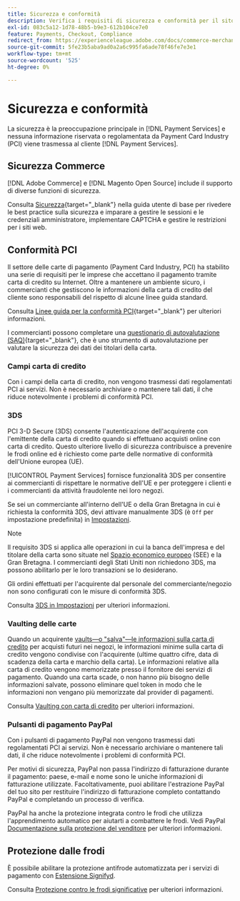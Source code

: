 ```yaml
---
title: Sicurezza e conformità
description: Verifica i requisiti di sicurezza e conformità per il sito.
exl-id: 083c5a12-1d78-48b5-b9e3-612b104ce7e0
feature: Payments, Checkout, Compliance
redirect_from: https://experienceleague.adobe.com/docs/commerce-merchant-services/payment-services/security.html
source-git-commit: 5fe23b5aba9ad0a2a6c995fa6ade78f46fe7e3e1
workflow-type: tm+mt
source-wordcount: '525'
ht-degree: 0%

---
```


# Sicurezza e conformità

La sicurezza è la preoccupazione principale in [!DNL Payment Services] e nessuna informazione riservata o regolamentata da Payment Card Industry (PCI) viene trasmessa al cliente [!DNL Payment Services].

## Sicurezza Commerce

[!DNL Adobe Commerce] e [!DNL Magento Open Source] include il supporto di diverse funzioni di sicurezza.

Consulta [Sicurezza](https://docs.magento.com/user-guide/stores/security.html){target="_blank"} nella guida utente di base per rivedere le best practice sulla sicurezza e imparare a gestire le sessioni e le credenziali amministratore, implementare CAPTCHA e gestire le restrizioni per i siti web.

## Conformità PCI

Il settore delle carte di pagamento (Payment Card Industry, PCI) ha stabilito una serie di requisiti per le imprese che accettano il pagamento tramite carta di credito su Internet. Oltre a mantenere un ambiente sicuro, i commercianti che gestiscono le informazioni della carta di credito del cliente sono responsabili del rispetto di alcune linee guida standard.

Consulta [Linee guida per la conformità PCI](https://docs.magento.com/user-guide/stores/compliance-pci.html){target="_blank"} per ulteriori informazioni.

I commercianti possono completare una [questionario di autovalutazione (SAQ)](https://www.pcisecuritystandards.org/pci_security/completing_self_assessment){target="_blank"}, che è uno strumento di autovalutazione per valutare la sicurezza dei dati dei titolari della carta.

### Campi carta di credito

Con i campi della carta di credito, non vengono trasmessi dati regolamentati PCI ai servizi. Non è necessario archiviare o mantenere tali dati, il che riduce notevolmente i problemi di conformità PCI.

### 3DS

PCI 3-D Secure (3DS) consente l&#39;autenticazione dell&#39;acquirente con l&#39;emittente della carta di credito quando si effettuano acquisti online con carta di credito. Questo ulteriore livello di sicurezza contribuisce a prevenire le frodi online ed è richiesto come parte delle normative di conformità dell&#39;Unione europea (UE).

[!UICONTROL Payment Services] fornisce funzionalità 3DS per consentire ai commercianti di rispettare le normative dell&#39;UE e per proteggere i clienti e i commercianti da attività fraudolente nei loro negozi.

Se sei un commerciante all&#39;interno dell&#39;UE o della Gran Bretagna in cui è richiesta la conformità 3DS, devi attivare manualmente 3DS (è `Off` per impostazione predefinita) in [Impostazioni](settings.md#credit-card-fields).

>[!NOTE]
>
>Il requisito 3DS si applica alle operazioni in cui la banca dell&#39;impresa e del titolare della carta sono situate nel [Spazio economico europeo](https://www.efta.int/eea) (SEE) e la Gran Bretagna. I commercianti degli Stati Uniti non richiedono 3DS, ma possono abilitarlo per le loro transazioni se lo desiderano.

Gli ordini effettuati per l&#39;acquirente dal personale del commerciante/negozio non sono configurati con le misure di conformità 3DS.

Consulta [3DS in Impostazioni](settings.md#3ds) per ulteriori informazioni.

### Vaulting delle carte

Quando un acquirente [vaults—o &quot;salva&quot;—le informazioni sulla carta di credito](vaulting.md) per acquisti futuri nei negozi, le informazioni minime sulla carta di credito vengono condivise con l&#39;acquirente (ultime quattro cifre, data di scadenza della carta e marchio della carta). Le informazioni relative alla carta di credito vengono memorizzate presso il fornitore dei servizi di pagamento. Quando una carta scade, o non hanno più bisogno delle informazioni salvate, possono eliminare quel token in modo che le informazioni non vengano più memorizzate dal provider di pagamenti.

Consulta [Vaulting con carta di credito](vaulting.md) per ulteriori informazioni.

### Pulsanti di pagamento PayPal

Con i pulsanti di pagamento PayPal non vengono trasmessi dati regolamentati PCI ai servizi. Non è necessario archiviare o mantenere tali dati, il che riduce notevolmente i problemi di conformità PCI.

Per motivi di sicurezza, PayPal non passa l&#39;indirizzo di fatturazione durante il pagamento: paese, e-mail e nome sono le uniche informazioni di fatturazione utilizzate. Facoltativamente, puoi abilitare l&#39;estrazione PayPal del tuo sito per restituire l&#39;indirizzo di fatturazione completo contattando PayPal e completando un processo di verifica.

PayPal ha anche la protezione integrata contro le frodi che utilizza l&#39;apprendimento automatico per aiutarti a combattere le frodi. Vedi PayPal [Documentazione sulla protezione del venditore](https://www.paypal.com/us/webapps/mpp/security/seller-protection) per ulteriori informazioni.

## Protezione dalle frodi

È possibile abilitare la protezione antifrode automatizzata per i servizi di pagamento con [Estensione Signifyd](https://commercemarketplace.adobe.com/signifyd-module-connect.html).

Consulta [Protezione contro le frodi significative](fraud-protection.md) per ulteriori informazioni.

